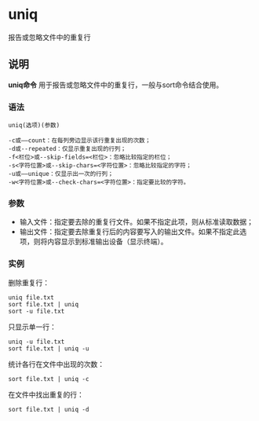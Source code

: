 uniq
===

报告或忽略文件中的重复行

## 说明

**uniq命令** 用于报告或忽略文件中的重复行，一般与sort命令结合使用。

### 语法  

```
uniq(选项)(参数)
```

  

```
-c或——count：在每列旁边显示该行重复出现的次数；
-d或--repeated：仅显示重复出现的行列；
-f<栏位>或--skip-fields=<栏位>：忽略比较指定的栏位；
-s<字符位置>或--skip-chars=<字符位置>：忽略比较指定的字符；
-u或——unique：仅显示出一次的行列；
-w<字符位置>或--check-chars=<字符位置>：指定要比较的字符。
```

### 参数  

*   输入文件：指定要去除的重复行文件。如果不指定此项，则从标准读取数据；
*   输出文件：指定要去除重复行后的内容要写入的输出文件。如果不指定此选项，则将内容显示到标准输出设备（显示终端）。

### 实例  

删除重复行：

```
uniq file.txt
sort file.txt | uniq
sort -u file.txt

```

只显示单一行：

```
uniq -u file.txt
sort file.txt | uniq -u
```

统计各行在文件中出现的次数：

```
sort file.txt | uniq -c
```

在文件中找出重复的行：

```
sort file.txt | uniq -d
```


